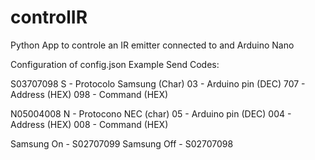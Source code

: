 # controlIR
Python App to controle an IR emitter connected to and Arduino Nano

Configuration of config.json
Example Send Codes:

S03707098 S - Protocolo Samsung (Char) 03 - Arduino pin (DEC) 707 - Address (HEX) 098 - Command (HEX)

N05004008 N - Protocono NEC (char) 05 - Arduino pin (DEC) 004 - Address (HEX) 008 - Command (HEX)

Samsung On - S02707099
Samsung Off - S02707098
